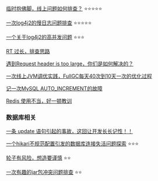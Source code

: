 [临时抱佛脚，线上问题如何排查？](https://mp.weixin.qq.com/s/8YBJn8x7Sf9dai9jNkX6Tg) :star::star::star::star::star:


[一次log4j2的慢日志问题排查](https://ayonel.github.io/2020/03/09/log4j2-slow/) :star::star::star::star::star:

[一个关于log4j2的高并发问题](https://juejin.cn/post/5b7d5b34518825430810be8e) :star::star::star:

[RT 过长，排查思路](https://mp.weixin.qq.com/s/TnLl2OW9XJLSZihcpgP7VQ)



[遇到Request header is too large，你们是如何解决的？](https://mp.weixin.qq.com/s/ip4NGwd6HcjZrLOvfxdIwg)

[一次线上JVM调优实践，FullGC每天40次到10天一次的优化过程](https://mp.weixin.qq.com/s/GFKyrq79cSQHnlX_2Bq9bQ)

[记一次MySQL AUTO_INCREMENT的故障](https://mp.weixin.qq.com/s/PK1LUuoht5LdZ1cM1Z7jiQ)

[Redis 使用不当，好一顿教训](https://mp.weixin.qq.com/s/P3Hv2kF8kqpxEbEkekiTHQ)

### 数据库相关

[一条 update 语句引起的事故，这回让开发长长记性！！](https://mp.weixin.qq.com/s/65r-vxMDRiyMuC9YR9A2uQ)

[一个hikari不规范配置引发的数据库连接失活问题探索](https://ayonel.github.io/2020/08/18/hikari-keeplive/) :star::star::star:



[轮子有风险，想造要谨慎](https://ayonel.github.io/2020/08/20/java-collections-nonstandard-usecase/) :star::star:

[一次有趣的jar包冲突问题排查](https://ayonel.github.io/2020/08/16/servlet-api-conflicts/) :star::star:
